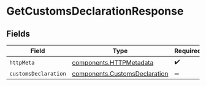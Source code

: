 # GetCustomsDeclarationResponse


## Fields

| Field                                                                          | Type                                                                           | Required                                                                       | Description                                                                    |
| ------------------------------------------------------------------------------ | ------------------------------------------------------------------------------ | ------------------------------------------------------------------------------ | ------------------------------------------------------------------------------ |
| `httpMeta`                                                                     | [components.HTTPMetadata](../../models/components/httpmetadata.md)             | :heavy_check_mark:                                                             | N/A                                                                            |
| `customsDeclaration`                                                           | [components.CustomsDeclaration](../../models/components/customsdeclaration.md) | :heavy_minus_sign:                                                             | N/A                                                                            |